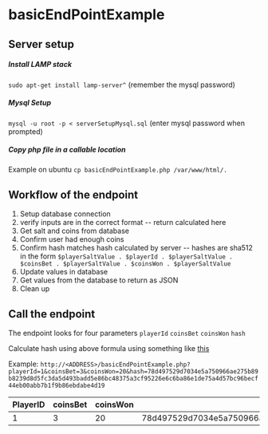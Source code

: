 # basicEndPointExample

## Server setup
##### Install LAMP stack
`sudo apt-get install lamp-server^`
(remember the mysql password)
##### Mysql Setup
`mysql -u root -p < serverSetupMysql.sql`
(enter mysql password when prompted)
##### Copy php file in a callable location
Example on ubuntu
`cp basicEndPointExample.php /var/www/html/.`

## Workflow of the endpoint
1. Setup database connection
2. verify inputs are in the correct format
  -- return calculated here
3. Get salt and coins from database
4. Confirm user had enough coins
5. Confirm hash matches hash calculated by server
  -- hashes are sha512 in the form `$playerSaltValue . $playerId . $playerSaltValue . $coinsBet . $playerSaltValue . $coinsWon . $playerSaltValue`
6. Update values in database
7. Get values from the database to return as JSON
8. Clean up

## Call the endpoint
The endpoint looks for four parameters `playerId` `coinsBet` `coinsWon` `hash`

Calculate hash using above formula using something like [this](https://hash.online-convert.com/sha512-generator)

Example:
`http://<ADDRESS>/basicEndPointExample.php?playerId=1&coinsBet=3&coinsWon=20&hash=78d497529d7034e5a750966ae275b89b8239d8d5fc3da5d493badd5e86bc48375a3cf95226e6c6ba86e1de75a4d57bc96becf44eb00abb7b1f9b86ebdabe4d19`

| PlayerID | coinsBet | coinsWon | hash |
|----------|----------|----------|------|
| 1 | 3 | 20 | 78d497529d7034e5a750966ae275b89b8239d8d5fc3da5d493badd5e86bc48375a3cf95226e6c6ba86e1de75a4d57bc96becf44eb00abb7b1f9b86ebdabe4d19 |